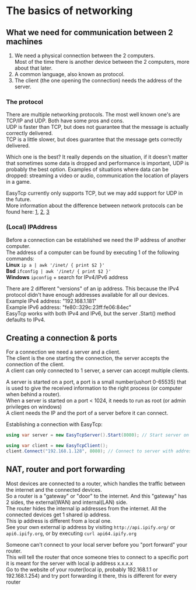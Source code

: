 # The basics of networking

## What we need for communication between 2 machines

1. We need a physical connection between the 2 computers.  
   Most of the time there is another device between the 2 computers, more about that later.
2. A common language, also known as protocol.
3. The client (the one opening the connection) needs the address of the server.

### The protocol

There are multiple networking protocols. The most well known one's are TCP/IP and UDP. Both have some pros and cons.  
UDP is faster than TCP, but does not guarantee that the message is actually correctly delivered.  
TCP is a little slower, but does guarantee that the message gets correctly delivered.  

Which one is the best? It really depends on the situation, if it doesn't matter that sometimes some data is dropped and performance is important, UDP is probably the best option. 
Examples of situations where data can be dropped: streaming a video or audio, communication the location of players in a game.  

EasyTcp currently only supports TCP, but we may add support for UDP in the future.  
More information about the difference between network protocols can be found here: [1](https://www.colocationamerica.com/blog/tcp-ip-vs-udp), [2](https://en.wikipedia.org/wiki/Transmission_Control_Protocol), [3](https://en.wikipedia.org/wiki/User_Datagram_Protocol)

### (Local) IPAddress
Before a connection can be established we need the IP address of another computer.  
The address of a computer can be found by executing 1 of the following commands:  
**Linux**  `ip a | awk '/inet/ { print $2 }'`  
**Bsd**  `ifconfig | awk '/inet/ { print $2 }'`  
**Windows** `ipconfig` + search for IPv4/IPv6 address  

There are 2 different "versions" of an ip address. This because the IPv4 protocol didn't have enough addresses available for all our devices.  
Example IPv4 address: "192.168.1.181"  
Example IPv6 address: "fe80::329c:23ff:fe06:84ec"  
EasyTcp works with both IPv4 and IPv6, but the server .Start() method defaults to IPv4.  

## Creating a connection & ports
For a connection we need a server and a client.  
The client is the one starting the connection, the server accepts the connection of the client.  
A client can only connected to 1 server, a server can accept multiple clients.  

A server is started on a port, a port is a small number(ushort 0-65535) that is used to give the received information to the right process (or computer when behind a router).  
When a server is started on a port < 1024, it needs to run as root (or admin privileges on windows)  
A client needs the IP and the port of a server before it can connect.  

Establishing a connection with EasyTcp:  
```cs
using var server = new EasyTcpServer().Start(8080); // Start server on port 8080

using var client = new EasyTcpClient();
client.Connect("192.168.1.128", 8080); // Connect to server with address "192.168.1.128" and port 8080
```

## NAT, router and port forwarding
Most devices are connected to a router, which handles the traffic between the internet and the connected devices.  
So a router is a "gateway" or "door" to the internet. And this "gateway" has 2 sides, the external(WAN) and internal(LAN) side.  
The router hides the internal ip addresses from the internet. All the connected devices get 1 shared ip address.  
This ip address is different from a local one.  
See your own external ip address by visiting `http://api.ipify.org/` or `api6.ipify.org`, or by executing `curl api64.ipify.org`  

Someone can't connect to your local server before you "port forward" your router.  
This will tell the router that once someone tries to connect to a specific port it is meant for the server with local ip address x.x.x.x  
Go to the website of your router(local ip, probably 192.168.1.1 or 192.168.1.254) and try port forwarding it there, this is different for every router

